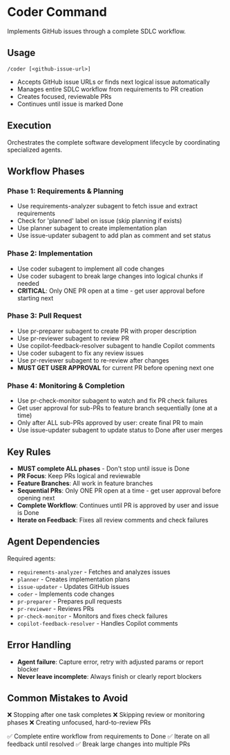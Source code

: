 # Coder Command

Implements GitHub issues through a complete SDLC workflow.

## Usage
```
/coder [<github-issue-url>]
```

- Accepts GitHub issue URLs or finds next logical issue automatically
- Manages entire SDLC workflow from requirements to PR creation
- Creates focused, reviewable PRs
- Continues until issue is marked Done

## Execution

Orchestrates the complete software development lifecycle by coordinating specialized agents.

## Workflow Phases

### Phase 1: Requirements & Planning
- Use requirements-analyzer subagent to fetch issue and extract requirements
- Check for 'planned' label on issue (skip planning if exists)
- Use planner subagent to create implementation plan
- Use issue-updater subagent to add plan as comment and set status

### Phase 2: Implementation  
- Use coder subagent to implement all code changes
- Use coder subagent to break large changes into logical chunks if needed
- **CRITICAL**: Only ONE PR open at a time - get user approval before starting next

### Phase 3: Pull Request
- Use pr-preparer subagent to create PR with proper description
- Use pr-reviewer subagent to review PR
- Use copilot-feedback-resolver subagent to handle Copilot comments
- Use coder subagent to fix any review issues
- Use pr-reviewer subagent to re-review after changes
- **MUST GET USER APPROVAL** for current PR before opening next one

### Phase 4: Monitoring & Completion
- Use pr-check-monitor subagent to watch and fix PR check failures
- Get user approval for sub-PRs to feature branch sequentially (one at a time)
- Only after ALL sub-PRs approved by user: create final PR to main
- Use issue-updater subagent to update status to Done after user merges

## Key Rules

- **MUST complete ALL phases** - Don't stop until issue is Done
- **PR Focus**: Keep PRs logical and reviewable
- **Feature Branches**: All work in feature branches
- **Sequential PRs**: Only ONE PR open at a time - get user approval before opening next
- **Complete Workflow**: Continues until PR is approved by user and issue is Done
- **Iterate on Feedback**: Fixes all review comments and check failures

## Agent Dependencies

Required agents:
- `requirements-analyzer` - Fetches and analyzes issues
- `planner` - Creates implementation plans
- `issue-updater` - Updates GitHub issues
- `coder` - Implements code changes
- `pr-preparer` - Prepares pull requests
- `pr-reviewer` - Reviews PRs
- `pr-check-monitor` - Monitors and fixes check failures
- `copilot-feedback-resolver` - Handles Copilot comments

## Error Handling

- **Agent failure**: Capture error, retry with adjusted params or report blocker
- **Never leave incomplete**: Always finish or clearly report blockers

## Common Mistakes to Avoid

❌ Stopping after one task completes
❌ Skipping review or monitoring phases
❌ Creating unfocused, hard-to-review PRs

✅ Complete entire workflow from requirements to Done
✅ Iterate on all feedback until resolved
✅ Break large changes into multiple PRs